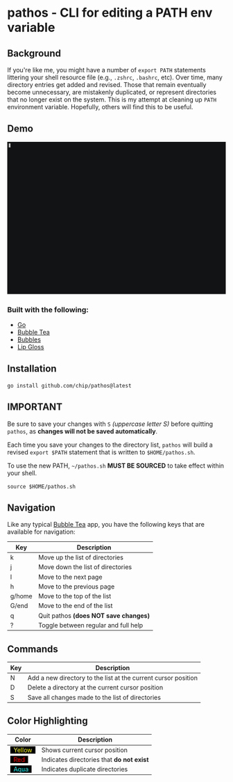 # pathos - CLI for editing a PATH env variable

## Background

If you're like me, you might have a number of `export PATH` statements
littering your shell resource file (e.g., `.zshrc`, `.bashrc`, etc). Over time,
many directory entries get added and revised. Those that remain eventually
become unnecessary, are mistakenly duplicated, or represent directories that no
longer exist on the system. This is my attempt at cleaning up `PATH`
environment variable. Hopefully, others will find this to be useful.

## Demo

![pathos DEMO](assets/demo.gif "pathos DEMO")

### Built with the following:

  * [Go](https://go.dev/)
  * [Bubble Tea](https://github.com/charmbracelet/bubbletea)
  * [Bubbles](https://github.com/charmbracelet/bubbles)
  * [Lip Gloss](https://github.com/charmbracelet/lipgloss)

## Installation
    go install github.com/chip/pathos@latest

## IMPORTANT

Be sure to save your changes with `S` *(uppercase letter S)* before quitting
`pathos`, as **changes will not be saved automatically**.

Each time you save your changes to the directory list, `pathos` will build a
revised `export $PATH` statement that is written to `$HOME/pathos.sh`.

To use the new PATH, `~/pathos.sh` **MUST BE SOURCED** to take effect within your
shell.

    source $HOME/pathos.sh

## Navigation

Like any typical [Bubble Tea](https://github.com/charmbracelet/bubbletea) app,
you have the following keys that are available for navigation:

Key | Description
---|---
k | Move up the list of directories
j | Move down the list of directories
l | Move to the next page
h | Move to the previous page
g/home | Move to the top of the list
G/end | Move to the end of the list
q | Quit pathos **(does NOT save changes)**
? | Toggle between regular and full help

## Commands

Key | Description
---|---
N | Add a new directory to the list at the current cursor position
D | Delete a directory at the current cursor position
S | Save all changes made to the list of directories

## Color Highlighting

Color | Description
---|---
<span style="background-color:black"> &nbsp; <span style="color:yellow">Yellow</span> &nbsp; </span> | Shows current cursor position</span>
<span style="background-color:black"> &nbsp; <span style="color:red">Red</span> &nbsp; </span> | Indicates directories that **do not exist**
<span style="background-color:black"> &nbsp; <span style="color:aqua">Aqua</span> &nbsp; </span> | Indicates duplicate directories
